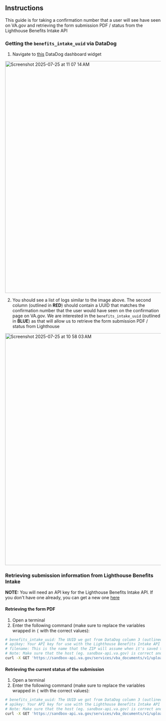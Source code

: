 ## Instructions
This guide is for taking a confirmation number that a user will see have seen on VA.gov and retrieving the form submission PDF / status from the Lighthouse Benefits Intake API

### Getting the `benefits_intake_uuid` via DataDog
1. Navigate to [this](https://vagov.ddog-gov.com/dashboard/s5j-ddd-kb8/benefits---income-and-assets---0969---benefits-intake?tile_focus=3106620964428565) DataDog dashboard widget
<img width="750" alt="Screenshot 2025-07-25 at 11 07 14 AM" src="https://github.com/user-attachments/assets/6ef35019-6932-4eba-84de-5085121abb3b" />

2. You should see a list of logs similar to the image above. The second column (outlined in **RED**) should contain a UUID that matches the confirmation number that the user would have seen on the confirmation page on VA.gov. We are interested in the `benefits_intake_uuid` (outlined in **BLUE**) as that will allow us to retrieve the form submission PDF / status from Lighthouse
<img width="750" alt="Screenshot 2025-07-25 at 10 58 03 AM" src="https://github.com/user-attachments/assets/651852d0-3c04-40f1-8cfc-ec26a8046659" />

### Retrieving submission information from Lighthouse Benefits Intake
**NOTE:** You will need an API key for the Lighthouse Benefits Intake API. If you don't have one already, you can get a new one [here](https://developer.va.gov/explore/api/benefits-intake/sandbox-access)

#### Retrieving the form PDF
1. Open a terminal
2. Enter the following command (make sure to replace the variables wrapped in `{` with the correct values):
```sh
# benefits_intake_uuid: The UUID we got from DataDog column 3 (outlined in BLUE in the screenshot above)
# apikey: Your API key for use with the Lighthouse Benefits Intake API
# filename: This is the name that the ZIP will assume when it's saved to your computer
# Note: Make sure that the host (eg. sandbox-api.va.gov) is correct and maps to the one for the environment in VA.gov you are interested in
curl -X GET 'https://sandbox-api.va.gov/services/vba_documents/v1/uploads/{benefits_intake_uuid}/download' --header 'apikey: {apikey}' --header 'accept: application/zip' > {filename}.zip
```

#### Retrieving the current status of the submission
1. Open a terminal
2. Enter the following command (make sure to replace the variables wrapped in `{` with the correct values):
```sh
# benefits_intake_uuid: The UUID we got from DataDog column 3 (outlined in BLUE in the screenshot above)
# apikey: Your API key for use with the Lighthouse Benefits Intake API
# Note: Make sure that the host (eg. sandbox-api.va.gov) is correct and maps to the one for the environment in VA.gov you are interested in
curl -X GET 'https://sandbox-api.va.gov/services/vba_documents/v1/uploads/{benefits_intake_uuid}' --header 'apikey: {apikey}' --header 'accept: application/json'
```


